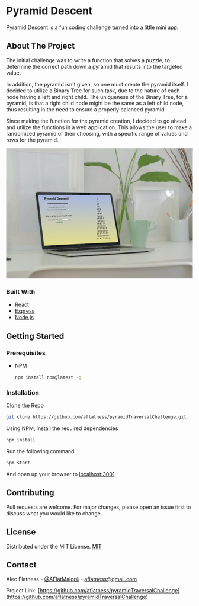 # Pyramid Descent

Pyramid Descent is a fun coding challenge turned into a little mini app.

## About The Project

The initial challenge was to write a function that solves a puzzle, to determine the correct path down a pyramid that results into the targeted value.

In addition, the pyramid isn't given, so one must create the pyramid itself. I decided to utilize a Binary Tree for such task, due to the nature of each node having a left and right child. The uniqueness of the Binary Tree, for a pyramid, is that a right child node might be the same as a left child node, thus resulting in the need to ensure a properly balanced pyramid.

Since making the function for the pyramid creation, I decided to go ahead and utilize the functions in a web application. This allows the user to make a randomized pyramid of their choosing, with a specific range of values and rows for the pyramid.

![Pyramid Descent](./public/mock.jpg)

### Built With

* [React](https://reactjs.org/)
* [Express](https://expressjs.com/)
* [Node.js](https://nodejs.org/en/)

## Getting Started

### Prerequisites
* NPM

  ```bash
  npm install npm@latest -g
  ```

### Installation

Clone the Repo

  ```bash
  git clone https://github.com/aflatness/pyramidTraversalChallenge.git
  ```

Using NPM, install the required dependencies

  ```bash
  npm install
  ```

Run the following command

  ```bash
  npm start
  ```

And open up your browser to [localhost:3001](http://localhost:3001)


## Contributing
Pull requests are welcome. For major changes, please open an issue first to discuss what you would like to change.


## License
Distributed under the MIT License. [MIT](https://choosealicense.com/licenses/mit/)


## Contact

Alec Flatness - [@AFlatMajor4](https://twitter.com/AFlatMajor4) - aflatness@gmail.com

Project Link: [https://github.com/aflatness/pyramidTraversalChallenge](https://github.com/aflatness/pyramidTraversalChallenge)

